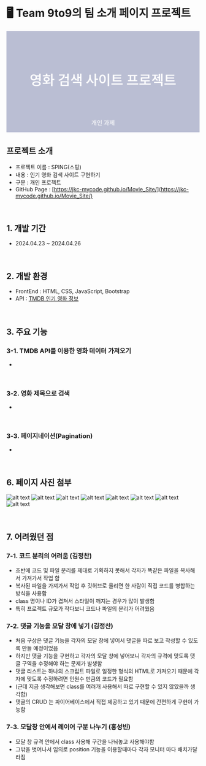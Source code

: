 # 🖥️ Team 9to9의 팀 소개 페이지 프로젝트
![alt text](./img/project_thumbnail.png)

## 프로젝트 소개
- 프로젝트 이름 : SPING(스핑)
- 내용 : 인기 영화 검색 사이트 구현하기
- 구분 : 개인 프로젝트
- GitHub Page : [https://jkc-mycode.github.io/Movie_Site/](https://jkc-mycode.github.io/Movie_Site/)

<br>

## 1. 개발 기간
- 2024.04.23 ~ 2024.04.26

<br>

## 2. 개발 환경
- FrontEnd : HTML, CSS, JavaScript, Bootstrap
- API : [TMDB 인기 영화 정보](https://www.themoviedb.org/?language=ko)

<br>

## 3. 주요 기능
### 3-1. TMDB API를 이용한 영화 데이터 가져오기
- 

<br>

### 3-2. 영화 제목으로 검색
- 

<br>

### 3-3. 페이지네이션(Pagination)
- 

<br>

## 6. 페이지 사진 첨부
![alt text](./imgs/readme/image.png)
![alt text](./imgs/readme/main_page_member_card.png)
![alt text](./imgs/readme/main_page_comment.png)
![alt text](./imgs/readme/modal-1.png)
![alt text](./imgs/readme/modal-2.png)
![alt text](./imgs/readme/modal-3.png)
![alt text](./imgs/readme/modal-4.png)
![alt text](./imgs/readme/modal-5.png)

<br>

## 7. 어려웠던 점
### 7-1. 코드 분리의 어려움 (김정찬)
- 초반에 코드 및 파일 분리를 제대로 기획하지 못해서 각자가 똑같은 파일을 복사해서 가져가서 작업 함
- 복사된 파일을 가져가서 작업 후 깃허브로 올리면 한 사람이 직접 코드를 병합하는 방식을 사용함
- class 명이나 ID가 겹쳐서 스타일이 깨지는 경우가 많이 발생함
- 특히 프로젝트 규모가 작다보니 코드나 파일의 분리가 어려웠음


### 7-2. 댓글 기능을 모달 창에 넣기 (김정찬)
- 처음 구상은 댓글 기능을 각자의 모달 창에 넣어서 댓글을 따로 보고 작성할 수 있도록 만들 예정이었음
- 하지만 댓글 기능을 구현하고 각자의 모달 창에 넣어보니 각자의 규격에 맞도록 댓글 구역을 수정해야 하는 문제가 발생함
- 댓글 리스트는 하나의 스크립트 파일로 일정한 형식의 HTML로 가져오기 때문에 각자에 맞도록 수정하려면 인원수 만큼의 코드가 필요함 
- (근데 지금 생각해보면 class를 여러개 사용해서 따로 구현할 수 있지 않았을까 생각함)
- 댓글의 CRUD 는 파이어베이스에서 직접 제공하고 있기 때문에 간편하게 구현이 가능함


### 7-3. 모달창 안에서 레이어 구분 나누기 (홍성빈)
- 모달 창 규격 안에서 class 사용해 구간을 나눠놓고 사용해야함
- 그밖을 벗어나서 임의로 position 기능을 이용할때마다 각자 모니터 마다 배치가달라짐

